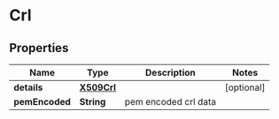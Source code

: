# Crl

## Properties
Name | Type | Description | Notes
------------ | ------------- | ------------- | -------------
**details** | [**X509Crl**](X509Crl.md) |  |  [optional]
**pemEncoded** | **String** | pem encoded crl data | 

